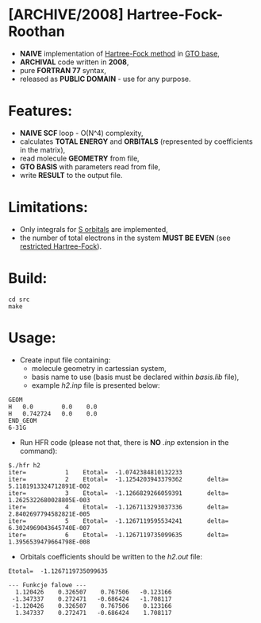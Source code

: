 # [ARCHIVE/2008] Hartree-Fock-Roothan
  - **NAIVE** implementation of [Hartree-Fock method](https://en.wikipedia.org/wiki/Hartree%E2%80%93Fock_method) in [GTO base](https://en.wikipedia.org/wiki/Gaussian_orbital),
  - **ARCHIVAL** code written in **2008**,
  - pure **FORTRAN 77** syntax,
  - released as **PUBLIC DOMAIN** - use for any purpose.

# Features:
  - **NAIVE SCF** loop - O(N^4) complexity,
  - calculates **TOTAL ENERGY** and **ORBITALS** (represented by coefficients in the matrix),
  - read molecule **GEOMETRY** from file,
  - **GTO BASIS** with parameters read from file,
  - write **RESULT** to the output file.

# Limitations:
  - Only integrals for [S orbitals](https://en.wikipedia.org/wiki/Gaussian_orbital) are implemented,
  - the number of total electrons in the system **MUST BE EVEN** (see [restricted Hartree-Fock](https://en.wikipedia.org/wiki/Restricted_open-shell_Hartree%E2%80%93Fock)).

# Build:
  ```
  cd src
  make
  ```

# Usage:
  - Create input file containing:
    - molecule geometry in cartessian system,
    - basis name to use (basis must be declared within *basis.lib* file),
    - example *h2.inp* file is presented below:
  ```
GEOM
 H   0.0        0.0    0.0
 H   0.742724   0.0    0.0
END_GEOM
6-31G
```

  - Run HFR code (please not that, there is **NO** *.inp* extension in the command):
  ```
  $./hfr h2
 iter=           1    Etotal=  -1.0742384810132233
 iter=           2    Etotal=  -1.1254203943379362       delta=   5.1181913324712891E-002
 iter=           3    Etotal=  -1.1266829266059391       delta=   1.2625322680028805E-003
 iter=           4    Etotal=  -1.1267113293037336       delta=   2.8402697794582821E-005
 iter=           5    Etotal=  -1.1267119595534241       delta=   6.3024969043645740E-007
 iter=           6    Etotal=  -1.1267119735099635       delta=   1.3956539479664798E-008
```

  - Orbitals coefficients should be written to the *h2.out* file:
  ```
 Etotal=  -1.1267119735099635

 --- Funkcje falowe ---
    1.120426    0.326507    0.767506   -0.123166
   -1.347337    0.272471   -0.686424   -1.708117
   -1.120426    0.326507    0.767506    0.123166
    1.347337    0.272471   -0.686424    1.708117
```
